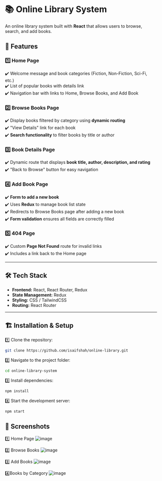 # 📚 Online Library System  

An online library system built with **React** that allows users to browse, search, and add books.  

## 🚀 Features  

### 1️⃣ Home Page  
✔️ Welcome message and book categories (Fiction, Non-Fiction, Sci-Fi, etc.)  
✔️ List of popular books with details link  
✔️ Navigation bar with links to Home, Browse Books, and Add Book  

### 2️⃣ Browse Books Page  
✔️ Display books filtered by category using **dynamic routing**  
✔️ "View Details" link for each book  
✔️ **Search functionality** to filter books by title or author  

### 3️⃣ Book Details Page  
✔️ Dynamic route that displays **book title, author, description, and rating**  
✔️ "Back to Browse" button for easy navigation  

### 4️⃣ Add Book Page  
✔️ **Form to add a new book**  
✔️ Uses **Redux** to manage book list state  
✔️ Redirects to Browse Books page after adding a new book  
✔️ **Form validation** ensures all fields are correctly filled  

### 5️⃣ 404 Page  
✔️ Custom **Page Not Found** route for invalid links  
✔️ Includes a link back to the Home page  

---

## 🛠️ Tech Stack  
- **Frontend:** React, React Router, Redux  
- **State Management:** Redux  
- **Styling:** CSS / TailwindCSS  
- **Routing:** React Router  

---

## 🏗️ Installation & Setup  

1️⃣ Clone the repository:  
```bash
git clone https://github.com/isaifshah/online-library.git
```

2️⃣ Navigate to the project folder: 
```bash
cd online-library-system
```

3️⃣ Install dependencies:
```bash
npm install
```

4️⃣ Start the development server:
```bash
npm start
```

## 📸 Screenshots
1️⃣ Home Page
![image](https://github.com/user-attachments/assets/1b1f7f32-36cb-40ef-bcaf-a9d61efa3f4c)

2️⃣ Browse Books
![image](https://github.com/user-attachments/assets/d58c8c89-bf58-499e-9f9b-4c6ff119c021)

3️⃣ Add Books 
![image](https://github.com/user-attachments/assets/56dbc3da-a545-46d9-96f5-292415c0d8e0)

4️⃣Books by Category
![image](https://github.com/user-attachments/assets/1c13eb1b-9ec4-48d3-82a7-9b5dccf85151)




